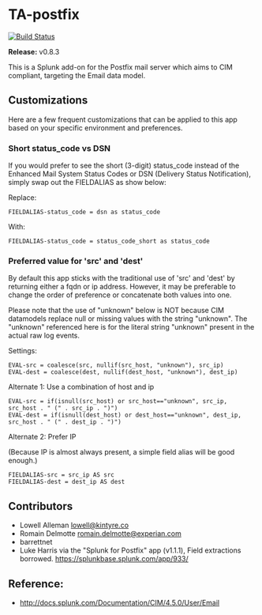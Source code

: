 TA-postfix
==========

[![Build Status](https://travis-ci.org/Kintyre/TA-postfix.svg?branch=master)](https://travis-ci.org/Kintyre/TA-postfix)

**Release:** v0.8.3

This is a Splunk add-on for the Postfix mail server which aims to CIM
compliant, targeting the Email data model.



Customizations
--------------

Here are a few frequent customizations that can be applied to this app based
on your specific environment and preferences.


### Short status_code vs DSN ###

If you would prefer to see the short (3-digit) status_code instead of the
Enhanced Mail System Status Codes or DSN (Delivery Status Notification),
simply swap out the FIELDALIAS as show below:

Replace:

    FIELDALIAS-status_code = dsn as status_code

With:

    FIELDALIAS-status_code = status_code_short as status_code


### Preferred value for 'src' and 'dest' ###

By default this app sticks with the traditional use of 'src' and 'dest' by
returning either a fqdn or ip address.  However, it may be preferable to
change the order of preference or concatenate both values into one.

Please note that the use of "unknown" below is NOT because CIM datamodels
replace null or missing values with the string "unknown".  The "unknown"
referenced here is for the literal string "unknown" present in the actual 
raw log events.

Settings:

    EVAL-src = coalesce(src, nullif(src_host, "unknown"), src_ip)
    EVAL-dest = coalesce(dest, nullif(dest_host, "unknown"), dest_ip)

Alternate 1:  Use a combination of host and ip

    EVAL-src = if(isnull(src_host) or src_host=="unknown", src_ip, src_host . " (" . src_ip . ")")
    EVAL-dest = if(isnull(dest_host) or dest_host=="unknown", dest_ip, src_host . " (" . dest_ip . ")")

Alternate 2:  Prefer IP

(Because IP is almost always present, a simple field alias will be good enough.)

    FIELDALIAS-src = src_ip AS src
    FIELDALIAS-dest = dest_ip AS dest



Contributors
------------

 * Lowell Alleman <lowell@kintyre.co>
 * Romain Delmotte <romain.delmotte@experian.com>
 * barrettnet
 * Luke Harris via the "Splunk for Postfix" app (v1.1.1), 
   Field extractions borrowed. https://splunkbase.splunk.com/app/933/



Reference:
----------

* http://docs.splunk.com/Documentation/CIM/4.5.0/User/Email
